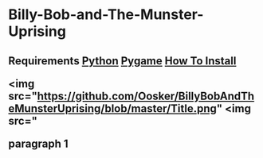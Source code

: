 # Billy-Bob-and-The-Munster-Uprising

<h2>Requirements<h/2>
<a href="https://www.python.org/downloads/">Python</a>
<a href="https://www.lfd.uci.edu/~gohlke/pythonlibs/#pygame">Pygame</a>
<a href="https://www.youtube.com/watch?v=_GikMdhAhv0&t=53s">How To Install</a>

<img src="https://github.com/Oosker/BillyBobAndTheMunsterUprising/blob/master/Title.png"
<img src="
<p>
  paragraph 1
  
</p>
